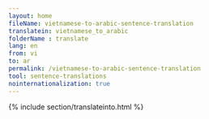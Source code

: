 ```yaml
---
layout: home
fileName: vietnamese-to-arabic-sentence-translation
translatein: vietnamese_to_arabic
folderName : translate
lang: en
from: vi
to: ar
permalink: /vietnamese-to-arabic-sentence-translation
tool: sentence-translations
nointernationalization: true
---
```

{% include section/translateinto.html %}
